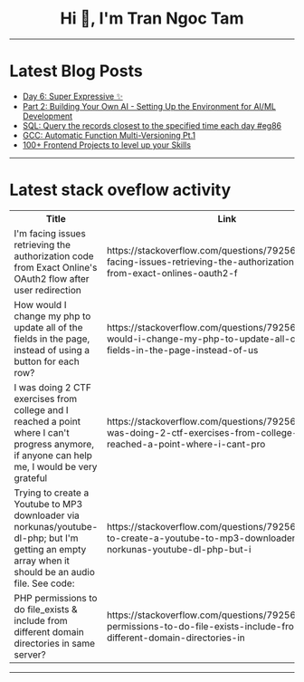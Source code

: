 <h1 align="center">Hi 👋, I'm Tran Ngoc Tam</h1>

---

# Latest Blog Posts 
<!-- BLOG-POST-LIST:START -->
- [Day 6: Super Expressive ✨](https://dev.to/valeriavg/day-6-super-expressive-48kd)
- [Part 2: Building Your Own AI - Setting Up the Environment for AI/ML Development](https://dev.to/trixsec/part-1-building-your-own-ai-setting-up-the-environment-for-aiml-development-315g)
- [SQL: Query the records closest to the specified time each day #eg86](https://dev.to/esproc_spl/sql-query-the-records-closest-to-the-specified-time-each-day-eg86-3k52)
- [GCC: Automatic Function Multi-Versioning Pt.1](https://dev.to/arilloid/gcc-automatic-function-multi-versioning-pt1-59c5)
- [100+ Frontend Projects to level up your Skills](https://dev.to/kaja_uvais_a8691e947dd399/100-frontend-projects-to-level-up-your-skills-gkc)
<!-- BLOG-POST-LIST:END -->

---

# Latest stack oveflow activity
<table>
  <tr><th>Title</th><th>Link</th></tr>
  <!-- STACKOVERFLOW:START --><tr><td>I&#39;m facing issues retrieving the authorization code from Exact Online&#39;s OAuth2 flow after user redirection</td><td>https://stackoverflow.com/questions/79256968/im-facing-issues-retrieving-the-authorization-code-from-exact-onlines-oauth2-f</td></tr><tr><td>How would I change my php to update all of the fields in the page, instead of using a button for each row?</td><td>https://stackoverflow.com/questions/79256963/how-would-i-change-my-php-to-update-all-of-the-fields-in-the-page-instead-of-us</td></tr><tr><td>I was doing 2 CTF exercises from college and I reached a point where I can&#39;t progress anymore, if anyone can help me, I would be very grateful</td><td>https://stackoverflow.com/questions/79256892/i-was-doing-2-ctf-exercises-from-college-and-i-reached-a-point-where-i-cant-pro</td></tr><tr><td>Trying to create a Youtube to MP3 downloader via norkunas/youtube-dl-php; but I&#39;m getting an empty array when it should be an audio file. See code:</td><td>https://stackoverflow.com/questions/79256867/trying-to-create-a-youtube-to-mp3-downloader-via-norkunas-youtube-dl-php-but-i</td></tr><tr><td>PHP permissions to do file_exists &amp; include from different domain directories in same server?</td><td>https://stackoverflow.com/questions/79256866/php-permissions-to-do-file-exists-include-from-different-domain-directories-in</td></tr><!-- STACKOVERFLOW:END -->
</table>

---


